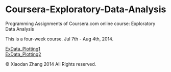 Coursera-Exploratory-Data-Analysis
==================================

Programming Assignments of Coursera.com online course: Exploratory Data Analysis

This is a four-week course. Jul 7th - Aug 4th, 2014.  

[ExData_Plotting1](https://github.com/Xiaodan/ExData_Plotting1)  
[ExData_Plotting2](https://github.com/Xiaodan/ExData_Plotting2)  

© Xiaodan Zhang 2014 All Rights reserved.
